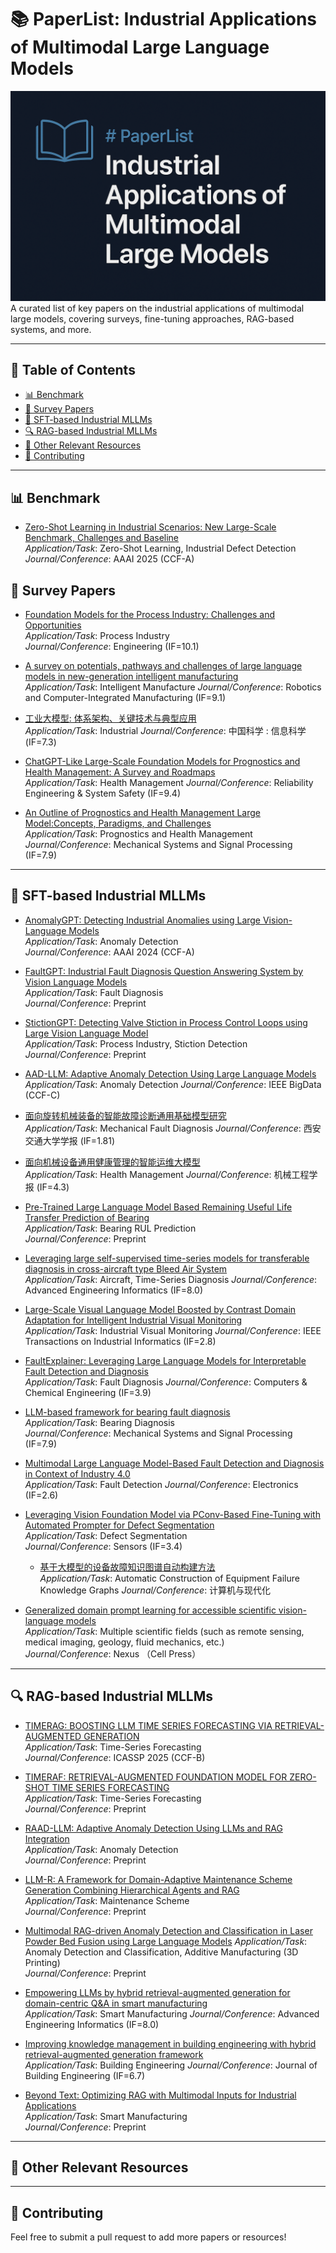 # 📚 PaperList: Industrial Applications of Multimodal Large  Language Models

![Banner](cover.png)
A curated list of key papers on the industrial applications of multimodal large models, covering surveys, fine-tuning approaches, RAG-based systems, and more.

---

## 📑 Table of Contents

- [📊 Benchmark](#-benchmark)
- [📖 Survey Papers](#-survey-papers)
- [🔧 SFT-based Industrial MLLMs](#-sft-based-industrial-mllms)
- [🔍 RAG-based Industrial MLLMs](#-rag-based-industrial-mllms)
- [📌 Other Relevant Resources](#-other-relevant-resources)
- [🤝 Contributing](#-contributing)

---

## 📊 Benchmark

- [Zero-Shot Learning in Industrial Scenarios: New Large-Scale Benchmark, Challenges and Baseline](https://ojs.aaai.org/index.php/AAAI/article/view/33124)  
  *Application/Task*: Zero-Shot Learning,  Industrial Defect Detection  
  *Journal/Conference*: AAAI 2025 (CCF-A)

## 📖 Survey Papers

- [Foundation Models for the Process Industry: Challenges and Opportunities](https://www.sciencedirect.com/science/article/pii/S2095809925001766)  
  *Application/Task*: Process Industry  
  *Journal/Conference*: Engineering (IF=10.1) 
 
- [A survey on potentials, pathways and challenges of large language models in new-generation intelligent manufacturing](https://www.sciencedirect.com/science/article/pii/S0736584524001704)  
  *Application/Task*: Intelligent Manufacture
  *Journal/Conference*: Robotics and Computer-Integrated Manufacturing (IF=9.1)  

- [工业大模型: 体系架构、关键技术与典型应用](http://scis.scichina.com/cn/2024/SSI-2024-0185.pdf)  
  *Application/Task*: Industrial
  *Journal/Conference*: 中国科学 : 信息科学 (IF=7.3)  
  
- [ChatGPT-Like Large-Scale Foundation Models for Prognostics and Health Management: A Survey and Roadmaps](https://www.sciencedirect.com/science/article/pii/S0951832023007640)  
  *Application/Task*: Health Management
  *Journal/Conference*: Reliability Engineering & System Safety (IF=9.4)  

- [An Outline of Prognostics and Health Management Large Model:Concepts, Paradigms, and Challenges](https://www.sciencedirect.com/science/article/pii/S088832702500384X)  
  *Application/Task*: Prognostics and Health Management  
  *Journal/Conference*: Mechanical Systems and Signal Processing (IF=7.9)  

  
---

## 🔧 SFT-based Industrial MLLMs

- [AnomalyGPT: Detecting Industrial Anomalies using Large Vision-Language Models](https://ojs.aaai.org/index.php/AAAI/article/view/27963)  
  *Application/Task*: Anomaly Detection  
  *Journal/Conference*: AAAI 2024 (CCF-A)

- [FaultGPT: Industrial Fault Diagnosis Question Answering System by Vision Language Models](https://arxiv.org/abs/2502.15481)  
  *Application/Task*: Fault Diagnosis  
  *Journal/Conference*: Preprint

- [StictionGPT: Detecting Valve Stiction in Process Control Loops using Large Vision Language Model](https://dx.doi.org/10.2139/ssrn.5265092)  
  *Application/Task*: Process Industry, Stiction Detection  
  *Journal/Conference*: Preprint

- [AAD-LLM: Adaptive Anomaly Detection Using Large Language Models](https://ieeexplore.ieee.org/abstract/document/10825679/)  
  *Application/Task*: Anomaly Detection
  *Journal/Conference*: IEEE BigData (CCF-C)

- [面向旋转机械装备的智能故障诊断通用基础模型研究](https://kns.cnki.net/kcms2/article/abstract?v=X7jC3qydZ5-_SOa3t98F1Fgwhq-54UDkVaBXA_PkataWKlLsM4R1_-6TJGPXHlEIFqJQjRhuzhoslrnBxa0v6RpLrioDKVAVjVBl1r8BS51L2hCZlM1nrBc16W_tfzoJH_WamkqFWDALB3KjbwfupTnwDdmIczDkov5xiLo1WH4UFEoN79wucQ==&uniplatform=NZKPT&language=CHS)  
  *Application/Task*: Mechanical Fault Diagnosis
  *Journal/Conference*: 西安交通大学学报 (IF=1.81)  

- [面向机械设备通用健康管理的智能运维大模型](https://qikan.cmes.org/jxgcxb/CN/10.3901/JME.2025.06.001)  
  *Application/Task*: Health Management
  *Journal/Conference*: 机械工程学报 (IF=4.3)  
  
- [Pre-Trained Large Language Model Based Remaining Useful Life Transfer Prediction of Bearing](https://arxiv.org/abs/2501.07191)  
  *Application/Task*: Bearing RUL Prediction  
  *Journal/Conference*: Preprint

- [Leveraging large self-supervised time-series models for transferable diagnosis in cross-aircraft type Bleed Air System](https://www.sciencedirect.com/science/article/pii/S1474034625001685)  
  *Application/Task*: Aircraft, Time-Series Diagnosis
  *Journal/Conference*: Advanced Engineering Informatics (IF=8.0)  

- [Large-Scale Visual Language Model Boosted by Contrast Domain Adaptation for Intelligent Industrial Visual Monitoring](https://ieeexplore.ieee.org/abstract/document/10666846/)  
  *Application/Task*: Industrial Visual Monitoring
  *Journal/Conference*: IEEE Transactions on Industrial Informatics (IF=2.8) 

- [FaultExplainer: Leveraging Large Language Models for Interpretable Fault Detection and Diagnosis](https://www.sciencedirect.com/science/article/pii/S0098135425001565)  
  *Application/Task*: Fault Diagnosis
   *Journal/Conference*: Computers & Chemical Engineering (IF=3.9) 

- [LLM-based framework for bearing fault diagnosis](https://www.sciencedirect.com/science/article/pii/S0888327024010252)  
  *Application/Task*: Bearing Diagnosis  
  *Journal/Conference*: Mechanical Systems and Signal Processing (IF=7.9) 


- [Multimodal Large Language Model-Based Fault Detection and Diagnosis in Context of Industry 4.0](https://www.mdpi.com/2079-9292/13/24/4912)  
  *Application/Task*: Fault Detection
   *Journal/Conference*: Electronics (IF=2.6) 

- [Leveraging Vision Foundation Model via PConv-Based Fine-Tuning with Automated Prompter for Defect Segmentation](https://www.mdpi.com/1424-8220/25/8/2417)  
  *Application/Task*: Defect Segmentation  
  *Journal/Conference*: Sensors (IF=3.4)

  - [基于大模型的设备故障知识图谱自动构建方法](http://www.c-a-m.org.cn/CN/10.3969/j.issn.1006-2475.2024.11.008)  
  *Application/Task*: Automatic Construction of Equipment Failure Knowledge Graphs
  *Journal/Conference*: 计算机与现代化

- [Generalized domain prompt learning for accessible scientific vision-language models](https://www.sciencedirect.com/science/article/pii/S2950160125000166)  
  *Application/Task*: Multiple scientific fields (such as remote sensing, medical imaging, geology, fluid mechanics, etc.)  
  *Journal/Conference*: Nexus （Cell Press）

---

## 🔍 RAG-based Industrial MLLMs

- [TIMERAG: BOOSTING LLM TIME SERIES FORECASTING VIA RETRIEVAL-AUGMENTED GENERATION](https://ieeexplore.ieee.org/abstract/document/10889933/)  
  *Application/Task*: Time-Series Forecasting  
   *Journal/Conference*: ICASSP 2025 (CCF-B) 

- [TIMERAF: RETRIEVAL-AUGMENTED FOUNDATION MODEL FOR ZERO-SHOT TIME SERIES FORECASTING](https://arxiv.org/abs/2412.20810)  
  *Application/Task*: Time-Series Forecasting  
  *Journal/Conference*: Preprint


- [RAAD-LLM: Adaptive Anomaly Detection Using LLMs and RAG Integration](https://arxiv.org/abs/2503.02800)  
  *Application/Task*: Anomaly Detection  
  *Journal/Conference*: Preprint  
  

- [LLM-R: A Framework for Domain-Adaptive Maintenance Scheme Generation Combining Hierarchical Agents and RAG](https://arxiv.org/abs/2411.04476)  
  *Application/Task*: Maintenance Scheme  
  *Journal/Conference*: Preprint

- [Multimodal RAG-driven Anomaly Detection and Classification in Laser Powder Bed Fusion using Large Language Models](https://arxiv.org/abs/2505.13828)
  *Application/Task*: Anomaly Detection and Classification, Additive Manufacturing (3D Printing)  
  *Journal/Conference*: Preprint

- [Empowering LLMs by hybrid retrieval-augmented generation for domain-centric Q&A in smart manufacturing](https://www.sciencedirect.com/science/article/pii/S1474034625001053)  
  *Application/Task*: Smart Manufacturing
   *Journal/Conference*: Advanced Engineering Informatics (IF=8.0) 

- [Improving knowledge management in building engineering with hybrid retrieval-augmented generation framework](https://www.sciencedirect.com/science/article/pii/S2352710225004255)  
  *Application/Task*: Building Engineering
   *Journal/Conference*: Journal of Building Engineering (IF=6.7) 

- [Beyond Text: Optimizing RAG with Multimodal Inputs for Industrial Applications](https://arxiv.org/abs/2410.21943)  
  *Application/Task*: Smart Manufacturing  
  *Journal/Conference*: Preprint

  
---

## 📌 Other Relevant Resources



---

## 🤝 Contributing

Feel free to submit a pull request to add more papers or resources!


